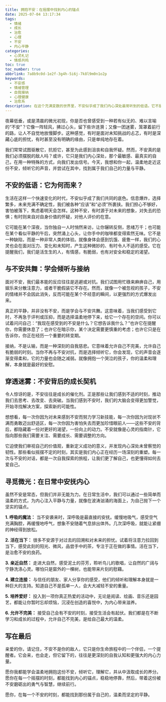 ```yaml
---
title: 拥抱不安：在摇摆中找到内心的锚点
date: 2025-07-04 13:17:34
tags:
  - 情绪
  - 成长
  - 治愈
  - 心理
  - 不安
  - 内心平静
categories: 
  - 心灵札记
  - 情感共鸣
toc: true
toc_number: true
abbrlink: 7a8b9c0d-1e2f-3g4h-5i6j-7k8l9m0n1o2p
keywords:
  - 不安感
  - 情绪管理
  - 自我接纳
  - 心理健康
  - 治愈系
description: 在这个充满变数的世界里，不安似乎成了我们内心深处最常听到的低语。它不是一种缺陷，而是一种信号，提醒我们去关注、去感受、去成长。这篇文章将带你温柔地探索不安的源头，学会与它共处，并在摇摆中找到属于自己内心的平静与力量。
---
```


夜幕低垂，或是清晨的微光初现，你是否也曾感受到一种若有似无的、难以言喻的“不安”？它像一阵轻风，拂过心头，留下些许涟漪；又像一团迷雾，笼罩着前行的路，让人不自觉地放慢脚步。这种感觉，有时是面对未知挑战的忐忑，有时是深藏心底的担忧，有时甚至没有明确的缘由，只是单纯地存在着。

我们常常试图驱散它，抗拒它，甚至为此感到沮丧和自我怀疑。然而，不安真的是我们必须摆脱的敌人吗？或许，它只是我们内心深处，那个最敏感、最真实的自己，在用一种特殊的方式，向我们发出信号。今天，我想和你一起，温柔地走近这份不安，倾听它的声音，并尝试在其中，找到属于我们自己的力量与平静。

## 不安的低语：它为何而来？

生活在这样一个快速变化的时代，不安似乎成了我们共同的底色。信息爆炸，选择繁多，未来充满不确定性，我们被各种“应该”和“必须”所裹挟。我们担心不够好，害怕被落下，焦虑着明天会怎样。这种不安，有时源于对未来的想象，对失去的恐惧；有时则来自对自身价值的怀疑，对他人评价的在意。

它可能在某个深夜，当你独自一人时悄然来访，让你辗转反侧，思绪万千；也可能在某个看似平静的午后，突然涌上心头，让你手中的咖啡都变得索然无味。它不是一种缺陷，而是一种非常人类的体验。就像身体会感到饥饿、疲惫一样，我们的心灵也会在面对压力、变化和未知时，产生这种微妙的、有时令人不适的感受。它在提醒我们，我们是活生生的人，有情感，有脆弱，也有对安全和稳定的渴望。

## 与不安共舞：学会倾听与接纳

面对不安，我们最本能的反应往往是逃避或对抗。我们试图用忙碌来麻痹自己，用娱乐来分散注意力，或者干脆假装它不存在。然而，就像一个被忽视的孩子，不安的情绪并不会因此消失，反而可能在某个不经意的瞬间，以更强烈的方式爆发出来。

真正的平静，并非没有不安，而是学会与不安共舞。这意味着，当我们感受到它时，不再急于评判或压抑，而是选择温柔地停下来，给它一个存在的空间。你可以试着问问自己：“我现在感受到的不安是什么？它想告诉我什么？”也许它在提醒你，你需要休息了；也许它在暗示你，某个决定需要更慎重的考虑；也许它只是在告诉你，你正在经历一个重要的转变期。

接纳，不是认输，而是一种深刻的自我慈悲。它意味着允许自己不完美，允许自己有脆弱的时刻。当你不再与不安对抗，而是选择倾听它，你会发现，它的声音会逐渐变得柔和，它的力量也会随之减弱。就像拥抱一个哭泣的孩子，你的温柔和理解，本身就是最好的安慰。

## 穿透迷雾：不安背后的成长契机

令人惊讶的是，不安往往是成长的催化剂。正是那些让我们感到不适的时刻，推动我们去思考、去改变、去突破。当我们感到不安时，我们的大脑会变得更加警觉，开始寻找解决方案，探索新的可能性。

想想看，每一次你因为对未来感到不安而努力学习新技能，每一次你因为对现状不满而勇敢迈出舒适区，每一次你因为害怕失去而更加珍惜眼前人——这些不安的背后，都隐藏着一份对更好的渴望，一份向上的动力。不安就像是心灵的指南针，它指向那些我们需要关注、需要成长、需要调整的方向。

它迫使我们审视自己的价值观，重新定义成功的意义，并发现内心深处未曾察觉的韧性。那些看似摇摆不定的时刻，其实是我们内心正在经历一场深刻的重塑。每一次与不安的对话，都是一次自我探索的旅程，让我们更了解自己，也更懂得如何去爱自己。

## 寻觅微光：在日常中安抚内心

虽然不安是常态，但我们并非无能为力。在日常生活中，我们可以通过一些简单而温柔的方式，为内心注入平静与力量，就像在波涛汹涌的海面上，为自己抛下一个坚实的锚点。

**1. 呼吸的魔法：** 当不安袭来时，深呼吸是最直接的安抚。缓慢地吸气，感受空气充满胸腔，再缓慢地呼气，想象不安随着气息排出体外。几次深呼吸，就能让紧绷的神经得到放松。

**2. 活在当下：** 很多不安源于对过去的回溯和对未来的担忧。试着将注意力拉回到当下，感受此刻的阳光、微风，品尝手中的茶，专注于正在做的事情。活在当下，是治愈不安的良药。

**3. 亲近自然：** 走进大自然，感受泥土的芬芳，聆听鸟儿的歌唱，让自然的广阔与宁静洗涤心灵。哪怕只是窗外的一棵树，也能带来片刻的慰藉。

**4. 建立连接：** 与信任的朋友、家人分享你的感受，他们的倾听和理解本身就是一种巨大的支持。知道自己不是孤单一人，会大大减轻不安的重量。

**5. 培养爱好：** 投入到一项你真正热爱的活动中，无论是阅读、绘画、音乐还是园艺，都能让你暂时忘却烦恼，沉浸在创造的喜悦中，为内心带来滋养。

**6. 允许不完美：** 接受自己会有不安的时刻，接受生活会有起伏。我们都是在不断学习和成长的过程中，允许自己不完美，是给自己最大的温柔。

## 写在最后

亲爱的你，请记住，不安不是你的敌人，它只是你生命旅程中的一个伴侣，一个提醒者。它会来，也会走，但它留下的，往往是更深刻的自我认知和更强大的内心力量。

愿你我都能学会温柔地拥抱这份不安，倾听它，理解它，并从中汲取成长的养分。愿你在每一个摇摆的时刻，都能找到内心的锚点，稳稳地停靠，然后，带着这份被不安磨砺出的勇气与智慧，继续前行。

愿你，在每一个不安的时刻，都能找到那份属于自己的，温柔而坚定的平静。
